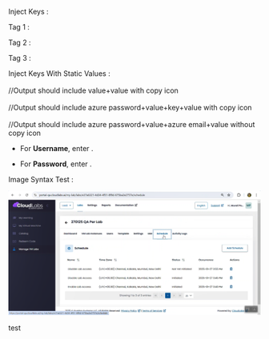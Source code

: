 Inject Keys : 

Tag 1 : <inject key="AzureAdUserEmail">

Tag 2 : <inject key="AzureAdUserEmail" />

Tag 3 : <inject key="AzureAdUserEmail"></inject>

Inject Keys With Static Values : <br>
<inject key="testKey2" value="StaticValue2" key="testkay1"  value="StaticValue1" /> <br>
         //Output should include value+value with copy icon <br>
<inject key="AzureAdUserPassword" value="StaticValue3" key="testkay2"  value="StaticValue2" /> <br>
        //Output should include azure password+value+key+value with copy icon <br>
<inject key="AzureAdUserPassword" value="StaticValue2" key="AzureAdUserEmail" value="StaticValue1" enableCopy="false" /> <br>
        //Output should include azure password+value+azure email+value without copy icon <br>



- For **Username**, enter <inject key="AzureAdUserEmail" enableCopy="true" />.

- For **Password**, enter <inject key="AzureAdUserPassword" enableCopy="true" />.


Image Syntax Test :

![Image Title](Images/image%20(88).png)




<style><style>
@import url('https://fonts.googleapis.com/css2?family=DM+Sans:ital,opsz,wght@0,9..40,100..1000;1,9..40,100..1000&display=swap');
aside {
   border-left: 4px solid #509128;
   padding-left: 12px;
   font-weight: 300;
   color: #434343;
   text-indent: -2px;
   align-items: center;
   margin-top: 6px;
   margin-bottom: 12px;
   line-height: 22px;
   font-size: 16px;
   letter-spacing: 0px;
}
aside::before {
   content: "💡 Tip";
   font-style: normal;
   margin-left: 2px;
   color: #509128;
   font-weight: 600;
   font-size: 14px;
   display: block;
}
}
details > summary{
    font-weight: 700;
    font-size: 110%;
    color: #0254EC;
    padding: 24px 0px 24px 0px;
}
teams-button[aria-label="change vm 100% selected"] {
display: none;
}
</style>

test


<style>
 
@import url('https://fonts.googleapis.com/css2?family=DM+Sans:ital,opsz,wght@0,9..40,100..1000;1,9..40,100..1000&display=swap');
 
#guide-page- a:focus{
    outline: none;
    opacity: 0.9;
}
aside {
    border-left: 4px solid #509128;
    padding-left: 12px;
    font-weight: 300;
    color: #434343;
    text-indent: -2px;
    align-items: center;
    margin-top: 6px;
    margin-bottom: 12px;
    line-height: 22px;
    font-size: 15px;
    letter-spacing: 0px;
}
aside::before {
    content: "💡 Tip";
    font-style: normal;
    margin-left: 2px;
    color: #509128;
    font-weight: 600;
    font-size: 14px;
    display: block;
}
aside.tip{
    border-color: #1f883d;
}
aside.tip::before{
    content: "💁‍♂ Tip";
    color: #1f883d;
}
aside.warning{
    border-color: #9a6701;
}
aside.warning::before{
    content: "⚠️ Warning";
    color: #9a6701;
}
aside.note{
    border-color: #0c69da;
}
aside.note::before{
    content: "🗒 Note";
    color: #0c69da;
}
aside.important{
    border-color: #8250df;
}
aside.important::before{
    content: "💬 Important";
    color: #8250df;
}
aside.time{
    border-color: #c3c0c0;
}
aside.time::before{
    content: "🕐 Time";
    color: #c3c0c0;
}
#guide-page-{
    font-family: "DM Sans", sans-serif;
    font-optical-sizing: auto;
    font-weight: 300;
    font-style: normal;
    max-width: 1200px;
    color: #3C4048;
    margin: 12px 24px;
    letter-spacing: 0.1px;
}
#guide-page- .variable-binding span.copydetails a:before{
    color: #f99893;
    display: inline-block;
    vertical-align: text-bottom;
    height: 19px;
    line-height: 19px;
}
.appfooter{
    max-height:48px;
}
#guide-page- a{
    color: #0467b8; 
    background-color: transparent;
    cursor: pointer;
    outline: none;
    text-decoration: none;
    text-underline-offset: 4px;
    text-decoration-thickness: 1px;
}
#guide-page- a:hover{
    text-decoration: underline;
    text-underline-offset: 4px;
    text-decoration-thickness: 1px;
}
#guide-page- a:focus{
    outline: none;
    opacity: 0.9;
}
#guide-page- u{
    text-underline-offset: 4px;
    text-decoration-thickness: 1px;
}
#guide-page- strong{
    font-weight: 500;
}
#guide-page- h1{
    font-size: 32px;
    margin-bottom: 16px;
}
#guide-page- h2{
    font-size: 24px;
    margin-bottom: 12px;
}
#guide-page- h3{
    font-size: 20px;
    margin-bottom: 10px;
}
#guide-page- h4{
    font-size: 18px;
    margin-bottom: 10px;
}
#guide-page- img{
    margin-bottom: 24px;
    width: 66%;
    max-width: 480px;
    border: 1px solid #7E7E7E;
    border-radius: 4px;
}
#guide-page- .copydetails span{
    color: #F99893;
    display: inline-block;
}
#guide-page- .copydetails[aria-label^="[v"] span{
    color: #E8F0FF;
    display: block;
}
#guide-page- .variable-binding pre {
    background: #001142;
    margin-top: -6px;
}
#guide-page- a:hover[role="button"]{
    text-decoration: none;
}
 
aside {
    font-size: 17px;
    line-height: 24px;
}
#guide-page-{
    font-size: 18px;
    line-height: 20px;
}
aside::before {
    font-size: 16px;
}
#guide-page- h1{
    font-size: 34px;
    margin-bottom: 18px;
}
#guide-page- h2{
    font-size: 26px;
    margin-bottom: 14px;
}
#guide-page- h3{
    font-size: 22px;
    margin-bottom: 12px;
}
#guide-page- h4{
    font-size: 20px;
    margin-bottom: 12px;
}
.variable-binding span.copydetails span{
    font-size: 18px;
}
details > summary{
   font-weight: 700;
   font-size: 110%;
   color: #0254EC;
   padding: 24px 0px 24px 0px;
}
</style>

